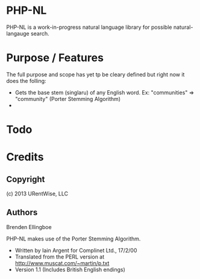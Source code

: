 PHP-NL
======

PHP-NL is a work-in-progress natural language library for possible natural-langauge search.

Purpose / Features
=====

The full purpose and scope has yet tp be cleary defined but right now it does the folling:
 - Gets the base stem (singlaru) of any English word. Ex: "communities" => "community" (Porter Stemming Algorithm)
 - 
 
Todo
=====



Credits
=====

Copyright
-----

(c) 2013 URentWise, LLC

Authors
-----

Brenden Ellingboe

PHP-NL makes use of the Porter Stemming Algorithm.
 - Written by Iain Argent for Complinet Ltd., 17/2/00
 - Translated from the PERL version at http://www.muscat.com/~martin/p.txt
 - Version 1.1 (Includes British English endings)